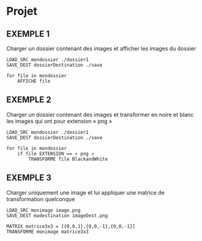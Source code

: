 # Projet
## EXEMPLE 1
Charger un dossier contenant des images et afficher les images du dossier
```
LOAD_SRC mondossier ./dossier1
SAVE_DEST dossierDestination ./save

for file in mondossier
	AFFICHE file
```

## EXEMPLE 2
Charger un dossier contenant des images et transformer en noire et blanc les images qui ont pour extension « png »
```
LOAD_SRC mondossier ./dossier1
SAVE_DEST dossierDestination ./save

for file in mondossier
	if file EXTENSION == « png »
		TRANSFORME file BlackandWhite
```

## EXEMPLE 3
Charger uniquement une image et lui appliquer une matrice de transformation quelconque
```
LOAD_SRC monimage image.png
SAVE_DEST madestination imageDest.png

MATRIX matrice3x3 = [{0,0,1},{0,0,-1},{0,0,-1}]
TRANSFORME monimage matrice3x3
```

